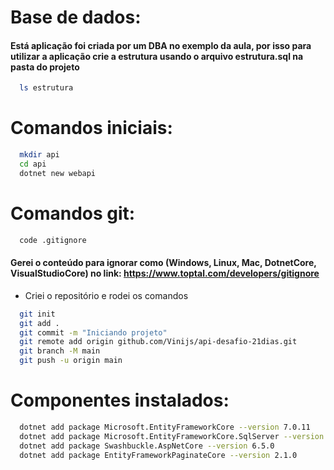 # Base de dados:
#### Está aplicação foi criada por um DBA no exemplo da aula, por isso para utilizar a aplicação crie a estrutura usando o arquivo estrutura.sql na pasta do projeto

``` bash
  ls estrutura
```



# Comandos iniciais:
``` bash
  mkdir api
  cd api
  dotnet new webapi
```

# Comandos git:
``` bash
  code .gitignore 
```
#### Gerei o conteúdo para ignorar como (Windows, Linux, Mac, DotnetCore, VisualStudioCore) no link: https://www.toptal.com/developers/gitignore
- Criei o repositório e rodei os comandos

``` bash
  git init
  git add .
  git commit -m "Iniciando projeto"
  git remote add origin github.com/Vinijs/api-desafio-21dias.git
  git branch -M main
  git push -u origin main
```

# Componentes instalados:
``` bash
  dotnet add package Microsoft.EntityFrameworkCore --version 7.0.11
  dotnet add package Microsoft.EntityFrameworkCore.SqlServer --version 7.0.11
  dotnet add package Swashbuckle.AspNetCore --version 6.5.0
  dotnet add package EntityFrameworkPaginateCore --version 2.1.0
```